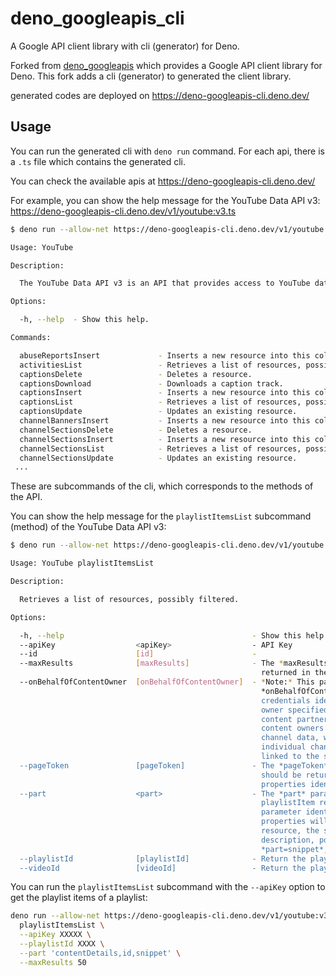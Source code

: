 # deno_googleapis_cli

A Google API client library with cli (generator) for Deno.

Forked from [deno_googleapis](https://github.com/lucacasonato/deno_googleapis)
which provides a Google API client library for Deno. This fork adds a cli
(generator) to generated the client library.

generated codes are deployed on https://deno-googleapis-cli.deno.dev/

## Usage

You can run the generated cli with `deno run` command. For each api, there is a
`.ts` file which contains the generated cli.

You can check the available apis at https://deno-googleapis-cli.deno.dev/

For example, you can show the help message for the YouTube Data API v3:
https://deno-googleapis-cli.deno.dev/v1/youtube:v3.ts

```sh
$ deno run --allow-net https://deno-googleapis-cli.deno.dev/v1/youtube:v3.ts -h

Usage: YouTube

Description:

  The YouTube Data API v3 is an API that provides access to YouTube data, such as videos, playlists, and channels.

Options:

  -h, --help  - Show this help.  

Commands:

  abuseReportsInsert             - Inserts a new resource into this collection.                                  
  activitiesList                 - Retrieves a list of resources, possibly filtered.                             
  captionsDelete                 - Deletes a resource.                                                           
  captionsDownload               - Downloads a caption track.                                                    
  captionsInsert                 - Inserts a new resource into this collection.                                  
  captionsList                   - Retrieves a list of resources, possibly filtered.                             
  captionsUpdate                 - Updates an existing resource.                                                 
  channelBannersInsert           - Inserts a new resource into this collection.                                  
  channelSectionsDelete          - Deletes a resource.                                                           
  channelSectionsInsert          - Inserts a new resource into this collection.                                  
  channelSectionsList            - Retrieves a list of resources, possibly filtered.                             
  channelSectionsUpdate          - Updates an existing resource.                                                 
 ...
```

These are subcommands of the cli, which corresponds to the methods of the API.

You can show the help message for the `playlistItemsList` subcommand (method) of
the YouTube Data API v3:

```sh
$ deno run --allow-net https://deno-googleapis-cli.deno.dev/v1/youtube:v3.ts playlistItemsList -h

Usage: YouTube playlistItemsList

Description:

  Retrieves a list of resources, possibly filtered.

Options:

  -h, --help                                          - Show this help.                                                                   
  --apiKey                  <apiKey>                  - API Key                                                                           
  --id                      [id]                      -                                                                                   
  --maxResults              [maxResults]              - The *maxResults* parameter specifies the maximum number of items that should be   
                                                        returned in the result set.                                                       
  --onBehalfOfContentOwner  [onBehalfOfContentOwner]  - *Note:* This parameter is intended exclusively for YouTube content partners. The  
                                                        *onBehalfOfContentOwner* parameter indicates that the request's authorization     
                                                        credentials identify a YouTube CMS user who is acting on behalf of the content    
                                                        owner specified in the parameter value. This parameter is intended for YouTube    
                                                        content partners that own and manage many different YouTube channels. It allows   
                                                        content owners to authenticate once and get access to all their video and         
                                                        channel data, without having to provide authentication credentials for each       
                                                        individual channel. The CMS account that the user authenticates with must be      
                                                        linked to the specified YouTube content owner.                                    
  --pageToken               [pageToken]               - The *pageToken* parameter identifies a specific page in the result set that       
                                                        should be returned. In an API response, the nextPageToken and prevPageToken       
                                                        properties identify other pages that could be retrieved.                          
  --part                    <part>                    - The *part* parameter specifies a comma-separated list of one or more              
                                                        playlistItem resource properties that the API response will include. If the       
                                                        parameter identifies a property that contains child properties, the child         
                                                        properties will be included in the response. For example, in a playlistItem       
                                                        resource, the snippet property contains numerous fields, including the title,     
                                                        description, position, and resourceId properties. As such, if you set             
                                                        *part=snippet*, the API response will contain all of those properties.            
  --playlistId              [playlistId]              - Return the playlist items within the given playlist.                              
  --videoId                 [videoId]                 - Return the playlist items associated with the given video ID.
```

You can run the `playlistItemsList` subcommand with the `--apiKey` option to get
the playlist items of a playlist:

```sh
deno run --allow-net https://deno-googleapis-cli.deno.dev/v1/youtube:v3.ts \
  playlistItemsList \
  --apiKey XXXXX \
  --playlistId XXXX \
  --part 'contentDetails,id,snippet' \
  --maxResults 50
```
